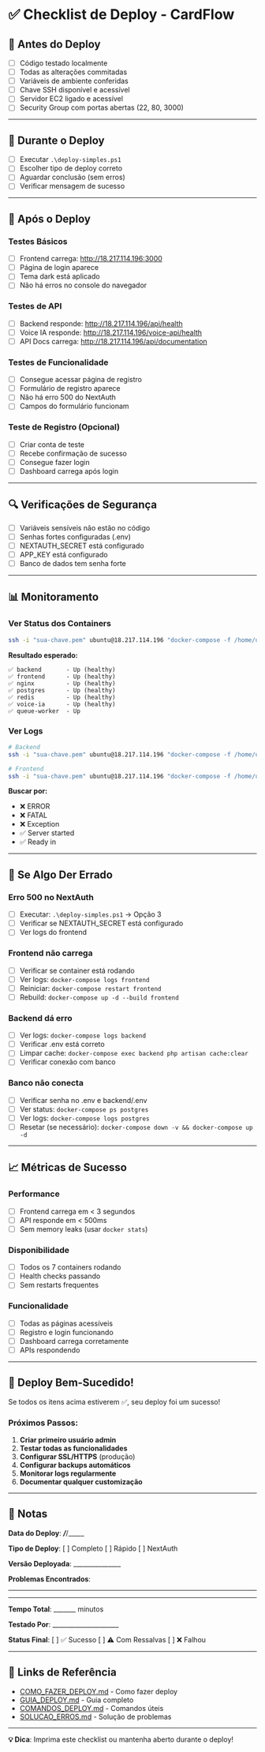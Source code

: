 # ✅ Checklist de Deploy - CardFlow

## 🎯 Antes do Deploy

- [ ] Código testado localmente
- [ ] Todas as alterações commitadas
- [ ] Variáveis de ambiente conferidas
- [ ] Chave SSH disponível e acessível
- [ ] Servidor EC2 ligado e acessível
- [ ] Security Group com portas abertas (22, 80, 3000)

---

## 🚀 Durante o Deploy

- [ ] Executar `.\deploy-simples.ps1`
- [ ] Escolher tipo de deploy correto
- [ ] Aguardar conclusão (sem erros)
- [ ] Verificar mensagem de sucesso

---

## 🧪 Após o Deploy

### Testes Básicos
- [ ] Frontend carrega: http://18.217.114.196:3000
- [ ] Página de login aparece
- [ ] Tema dark está aplicado
- [ ] Não há erros no console do navegador

### Testes de API
- [ ] Backend responde: http://18.217.114.196/api/health
- [ ] Voice IA responde: http://18.217.114.196/voice-api/health
- [ ] API Docs carrega: http://18.217.114.196/api/documentation

### Testes de Funcionalidade
- [ ] Consegue acessar página de registro
- [ ] Formulário de registro aparece
- [ ] Não há erro 500 do NextAuth
- [ ] Campos do formulário funcionam

### Teste de Registro (Opcional)
- [ ] Criar conta de teste
- [ ] Recebe confirmação de sucesso
- [ ] Consegue fazer login
- [ ] Dashboard carrega após login

---

## 🔍 Verificações de Segurança

- [ ] Variáveis sensíveis não estão no código
- [ ] Senhas fortes configuradas (.env)
- [ ] NEXTAUTH_SECRET está configurado
- [ ] APP_KEY está configurado
- [ ] Banco de dados tem senha forte

---

## 📊 Monitoramento

### Ver Status dos Containers
```bash
ssh -i "sua-chave.pem" ubuntu@18.217.114.196 "docker-compose -f /home/ubuntu/cardflow/docker-compose.yml ps"
```

**Resultado esperado:**
```
✅ backend       - Up (healthy)
✅ frontend      - Up (healthy)
✅ nginx         - Up (healthy)
✅ postgres      - Up (healthy)
✅ redis         - Up (healthy)
✅ voice-ia      - Up (healthy)
✅ queue-worker  - Up
```

### Ver Logs
```bash
# Backend
ssh -i "sua-chave.pem" ubuntu@18.217.114.196 "docker-compose -f /home/ubuntu/cardflow/docker-compose.yml logs --tail=50 backend"

# Frontend
ssh -i "sua-chave.pem" ubuntu@18.217.114.196 "docker-compose -f /home/ubuntu/cardflow/docker-compose.yml logs --tail=50 frontend"
```

**Buscar por:**
- ❌ ERROR
- ❌ FATAL
- ❌ Exception
- ✅ Server started
- ✅ Ready in

---

## 🐛 Se Algo Der Errado

### Erro 500 no NextAuth
- [ ] Executar: `.\deploy-simples.ps1` → Opção 3
- [ ] Verificar se NEXTAUTH_SECRET está configurado
- [ ] Ver logs do frontend

### Frontend não carrega
- [ ] Verificar se container está rodando
- [ ] Ver logs: `docker-compose logs frontend`
- [ ] Reiniciar: `docker-compose restart frontend`
- [ ] Rebuild: `docker-compose up -d --build frontend`

### Backend dá erro
- [ ] Ver logs: `docker-compose logs backend`
- [ ] Verificar .env está correto
- [ ] Limpar cache: `docker-compose exec backend php artisan cache:clear`
- [ ] Verificar conexão com banco

### Banco não conecta
- [ ] Verificar senha no .env e backend/.env
- [ ] Ver status: `docker-compose ps postgres`
- [ ] Ver logs: `docker-compose logs postgres`
- [ ] Resetar (se necessário): `docker-compose down -v && docker-compose up -d`

---

## 📈 Métricas de Sucesso

### Performance
- [ ] Frontend carrega em < 3 segundos
- [ ] API responde em < 500ms
- [ ] Sem memory leaks (usar `docker stats`)

### Disponibilidade
- [ ] Todos os 7 containers rodando
- [ ] Health checks passando
- [ ] Sem restarts frequentes

### Funcionalidade
- [ ] Todas as páginas acessíveis
- [ ] Registro e login funcionando
- [ ] Dashboard carrega corretamente
- [ ] APIs respondendo

---

## 🎉 Deploy Bem-Sucedido!

Se todos os itens acima estiverem ✅, seu deploy foi um sucesso!

### Próximos Passos:
1. **Criar primeiro usuário admin**
2. **Testar todas as funcionalidades**
3. **Configurar SSL/HTTPS** (produção)
4. **Configurar backups automáticos**
5. **Monitorar logs regularmente**
6. **Documentar qualquer customização**

---

## 📝 Notas

**Data do Deploy**: ___/___/_____

**Tipo de Deploy**: [ ] Completo  [ ] Rápido  [ ] NextAuth

**Versão Deployada**: _______________

**Problemas Encontrados**: 
_____________________________________
_____________________________________

**Tempo Total**: _______ minutos

**Testado Por**: _____________________

**Status Final**: [ ] ✅ Sucesso  [ ] ⚠️ Com Ressalvas  [ ] ❌ Falhou

---

## 🔗 Links de Referência

- [COMO_FAZER_DEPLOY.md](COMO_FAZER_DEPLOY.md) - Como fazer deploy
- [GUIA_DEPLOY.md](GUIA_DEPLOY.md) - Guia completo
- [COMANDOS_DEPLOY.md](COMANDOS_DEPLOY.md) - Comandos úteis
- [SOLUCAO_ERROS.md](SOLUCAO_ERROS.md) - Solução de problemas

---

**💡 Dica**: Imprima este checklist ou mantenha aberto durante o deploy!
